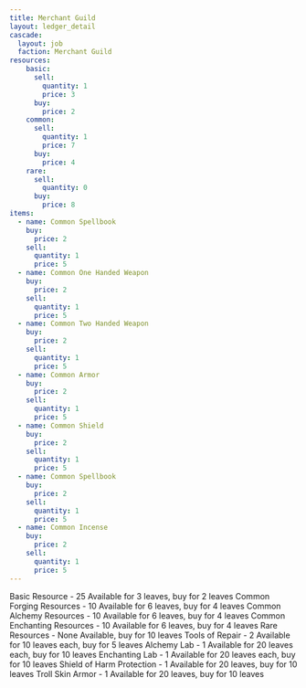 ```yaml
---
title: Merchant Guild
layout: ledger_detail
cascade:
  layout: job
  faction: Merchant Guild
resources:
    basic:
      sell:
        quantity: 1
        price: 3
      buy:
        price: 2
    common:
      sell:
        quantity: 1
        price: 7
      buy:
        price: 4
    rare:
      sell:
        quantity: 0
      buy:
        price: 8
items:
  - name: Common Spellbook
    buy: 
      price: 2
    sell:
      quantity: 1
      price: 5
  - name: Common One Handed Weapon
    buy: 
      price: 2
    sell:
      quantity: 1
      price: 5
  - name: Common Two Handed Weapon
    buy: 
      price: 2
    sell:
      quantity: 1
      price: 5
  - name: Common Armor
    buy: 
      price: 2
    sell:
      quantity: 1
      price: 5
  - name: Common Shield
    buy: 
      price: 2
    sell:
      quantity: 1
      price: 5
  - name: Common Spellbook
    buy: 
      price: 2
    sell:
      quantity: 1
      price: 5
  - name: Common Incense
    buy: 
      price: 2
    sell:
      quantity: 1
      price: 5
---
```


Basic Resource - 25 Available for 3 leaves, buy for 2 leaves
Common Forging Resources - 10 Available for 6 leaves, buy for 4 leaves
Common Alchemy Resources - 10 Available for 6 leaves, buy for 4 leaves
Common Enchanting Resources - 10 Available for 6 leaves, buy for 4 leaves
Rare Resources - None Available, buy for 10 leaves
Tools of Repair - 2 Available for 10 leaves each, buy for 5 leaves
Alchemy Lab - 1 Available for 20 leaves each, buy for 10 leaves
Enchanting Lab - 1 Available for 20 leaves each, buy for 10 leaves
Shield of Harm Protection - 1 Available for 20 leaves, buy for 10 leaves
Troll Skin Armor - 1 Available for 20 leaves, buy for 10 leaves
